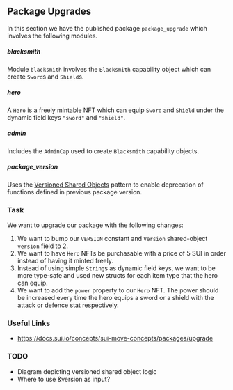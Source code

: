 ## Package Upgrades

In this section we have the published package `package_upgrade` which involves
the following modules.

##### blacksmith

Module `blacksmith` involves the `Blacksmith` capability object which can
create `Sword`s and `Shield`s.

##### hero

A `Hero` is a freely mintable NFT which can equip `Sword` and `Shield` under
the dynamic field keys `"sword"` and `"shield"`.

##### admin

Includes the `AdminCap` used to create `Blacksmith` capability objects.

##### package_version

Uses the [Versioned Shared Objects](https://docs.sui.io/concepts/sui-move-concepts/packages/upgrade#versioned-shared-objects)
pattern to enable deprecation of functions defined in previous package version.

### Task

We want to upgrade our package with the following changes:

1. We want to bump our `VERSION` constant and `Version` shared-object `version`
field to 2.
2. We want to have `Hero` NFTs be purchasable with a price of 5 SUI in order
instead of having it minted freely.
3. Instead of using simple `String`s as dynamic field keys, we want to be more
type-safe and used new structs for each item type that the hero can equip.
4. We want to add the `power` property to our `Hero` NFT. The power should be
increased every time the hero equips a sword or a shield with the attack or
defence stat respectively.

### Useful Links

- https://docs.sui.io/concepts/sui-move-concepts/packages/upgrade

### TODO

- Diagram depicting versioned shared object logic
- Where to use &version as input?
